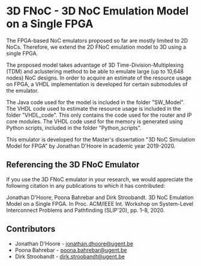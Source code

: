 3D FNoC - 3D NoC Emulation Model on a Single FPGA
==============================

The FPGA-based NoC emulators proposed so far are mostly limited to 2D NoCs. Therefore, we extend the 2D FNoC emulation model to 3D using a single FPGA. 

The proposed model takes advantage of 3D Time-Division-Multiplexing (TDM) and aclustering method to be able to emulate large (up to 10,648 nodes) NoC designs. 
In order to acquire an estimate of the resource usage on FPGA, a VHDL implementation is developed for certain submodules of the emulator. 

The Java code used for the model is included in the folder "SW_Model".
The VHDL code used to estimate the resource usage is included in the folder "VHDL_code". This only contains the code used for the router and IP core modules. 
The VHDL code used for the memory is generated using Python scripts, included in the folder "Python_scripts".

This emulator is developed for the Master's dissertation "3D NoC Simulation  Model for FPGA" by Jonathan D'Hoore in academic year 2019-2020.


Referencing the 3D FNoC Emulator
---------------
If you use the 3D FNoC emulator in your research, we would appreciate the following citation in any publications to which it has contributed:

Jonathan D'Hoore, Poona Bahrebar and Dirk Stroobandt. 3D NoC Emulation Model on a Single FPGA. In Proc. ACM/IEEE Int. Workshop on System-Level Interconnect Problems and Pathfinding (SLIP'20), pp. 1-8, 2020. 


Contributors
---------------
<ul>
  <li>Jonathan D'Hoore - <a href="mailto:jonathan.dhoore@ugent.be">jonathan.dhoore@ugent.be</a></li>
  <li>Poona Bahrebar - <a href="mailto:poona.bahrebar@ugent.be">poona.bahrebar@ugent.be</a></li>
  <li>Dirk Stroobandt - <a href="mailto:dirk.stroobandt@ugent.be">dirk.stroobandt@ugent.be</a></li>
</ul>
